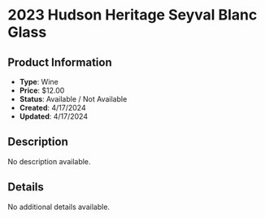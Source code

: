 # 2023 Hudson Heritage Seyval Blanc Glass

## Product Information
- **Type**: Wine
- **Price**: $12.00
- **Status**: Available / Not Available
- **Created**: 4/17/2024
- **Updated**: 4/17/2024

## Description
No description available.



## Details
No additional details available.
